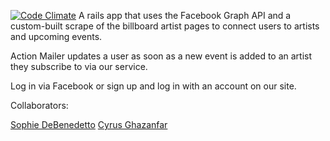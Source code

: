 [![Code Climate](https://codeclimate.com/github/superandrew123/whereismyband/badges/gpa.svg)](https://codeclimate.com/github/superandrew123/whereismyband)
A rails app that uses the Facebook Graph API and a custom-built scrape of the billboard artist pages to connect users to artists and upcoming events. 

Action Mailer updates a user as soon as a new event is added to an artist they subscribe to via our service. 

Log in via Facebook or sign up and log in with an account on our site. 

Collaborators: 

[Sophie DeBenedetto](https://github.com/SophieDeBenedetto)
[Cyrus Ghazanfar](https://github.com/cyzanfar)
